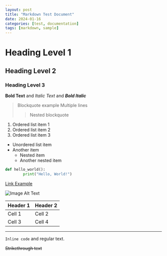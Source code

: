```yaml
---
layout: post
title: "Markdown Test Document"
date: 2024-01-16
categories: [test, documentation]
tags: [markdown, sample]
---
```


# Heading Level 1

## Heading Level 2

### Heading Level 3

**Bold Text** and _Italic Text_ and **_Bold Italic_**

> Blockquote example
> Multiple lines
>
> > Nested blockquote

1. Ordered list item 1
2. Ordered list item 2
3. Ordered list item 3

* Unordered list item
* Another item
    * Nested item
    * Another nested item

```python
def hello_world():
        print("Hello, World!")
```

[Link Example](https://example.com)

![Image Alt Text](https://example.com/image.jpg)

| Header 1 | Header 2 |
|----------|----------|
| Cell 1   | Cell 2   |
| Cell 3   | Cell 4   |

---

`Inline code` and regular text.

~~Strikethrough text~~
